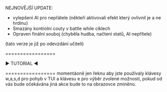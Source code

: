 NEJNOVĚJŠÍ UPDATE:

- vylepšení AI pro nepřátele (někteří aktivovali efekt který ovlivnil je a ne hrdinu)
- Smazány kontrolní couty v battle while ciklech
- Opraven finální souboj (chyběla hudba, načtení statů, AI nepřítele)

(tato verze je již po odevzdání učiteli)

=================

► TUTORIAL ◄

=================
momentáoně jen řeknu aby jste používaly klávesy w,a,s,d pro pohyb v TUI a klávesu e pro výběr zvolené možnosti, pokud od vás bude očekávána jiná akce bude to na obrazovce zmíněno.
